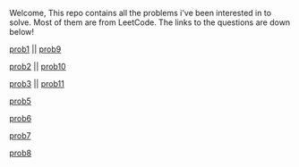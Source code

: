 Welcome,
This repo contains all the problems i've been interested in to solve. Most of them are from LeetCode.
The links to the questions are down below!

[prob1](https://leetcode.com/explore/learn/card/fun-with-arrays/511/in-place-operations/3260/) || [prob9](https://leetcode.com/problems/median-of-two-sorted-arrays/description/)

[prob2](https://leetcode.com/explore/learn/card/fun-with-arrays/511/in-place-operations/3575/) || [prob10](https://leetcode.com/problems/palindrome-number/description/)

[prob3](https://leetcode.com/explore/learn/card/fun-with-arrays/523/conclusion/3228/) || [prob11](https://leetcode.com/problems/find-first-and-last-position-of-element-in-sorted-array/)

[prob5](https://leetcode.com/explore/learn/card/fun-with-arrays/523/conclusion/3574/)

[prob6](https://leetcode.com/problems/binary-search/description/)

[prob7](https://leetcode.com/problems/fibonacci-number/description/)

[prob8](https://leetcode.com/problems/two-sum/description/)
